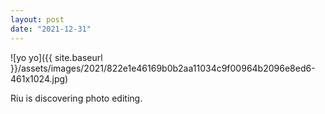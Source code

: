 ```yaml
---
layout: post
date: "2021-12-31"
---
```


![yo yo]({{ site.baseurl }}/assets/images/2021/822e1e46169b0b2aa11034c9f00964b2096e8ed6-461x1024.jpg)

Riu is discovering photo editing.
